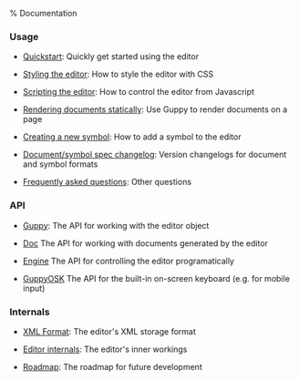 % Documentation

### Usage

* [Quickstart](quickstart.html):
  Quickly get started using the editor

* [Styling the editor](style.html):
  How to style the editor with CSS

* [Scripting the editor](script.html):
  How to control the editor from Javascript

* [Rendering documents statically](render.html):
  Use Guppy to render documents on a page

* [Creating a new symbol](symbols.html):
  How to add a symbol to the editor

* [Document/symbol spec changelog](version.html):
  Version changelogs for document and symbol formats

* [Frequently asked questions](faq.html):
  Other questions

### API

* [Guppy](../api/guppy-js/2.0.0-rc.1/Guppy.html): 
  The API for working with the editor object

* [Doc](../api/guppy-js/2.0.0-rc.1/Doc.html)
  The API for working with documents generated by the editor
  
* [Engine](../api/guppy-js/2.0.0-rc.1/Engine.html)
  The API for controlling the editor programatically

* [GuppyOSK](../api/guppy-js/2.0.0-rc.1/GuppyOSK.html)
  The API for the built-in on-screen keyboard (e.g. for mobile input)

### Internals

* [XML Format](format.html):
  The editor's XML storage format

* [Editor internals](internals.html):
  The editor's inner workings

* [Roadmap](roadmap.html):
  The roadmap for future development

